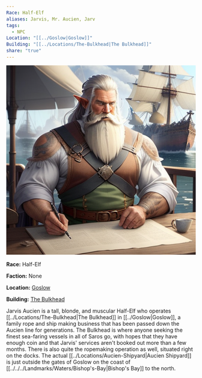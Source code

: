 ```yaml
---
Race: Half-Elf
aliases: Jarvis, Mr. Aucien, Jarv
tags:
  - NPC
Location: "[[../Goslow|Goslow]]"
Building: "[[../Locations/The-Bulkhead|The Bulkhead]]"
share: "true"
---
```


<div class="infobox">
    <img src="/docs/_assets/Jarvis_Pic.png" alt="Jarvis Aucien">
    <p><strong>Race:</strong> Half-Elf</p>
    <p><strong>Faction:</strong> None</p>
    <p><strong>Location:</strong> <a href="../Goslow.md">Goslow</a></p>
    <p><strong>Building:</strong> <a href="../Locations/The-Bulkhead.md">The Bulkhead</a></p>
</div>


Jarvis Aucien is a tall, blonde, and muscular Half-Elf who operates [[../Locations/The-Bulkhead|The Bulkhead]] in [[../Goslow|Goslow]], a family rope and ship making business that has been passed down the Aucien line for generations. The Bulkhead is where anyone seeking the finest sea-faring vessels in all of Saros go, with hopes that they have enough coin and that Jarvis' services aren't booked out more than a few months. There is also quite the ropemaking operation as well, situated right on the docks. The actual [[../Locations/Aucien-Shipyard|Aucien Shipyard]] is just outside the gates of Goslow on the coast of [[../../../Landmarks/Waters/Bishop's-Bay|Bishop's Bay]] to the north.

